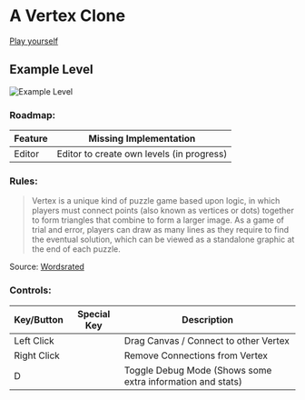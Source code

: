 # A Vertex Clone
[Play yourself](https://nico-src.github.io/portfolio/projects/vertex-game/)<br>

## Example Level
> 
![Example Level](https://i.imgur.com/E95fKiz.png)

### Roadmap:
| **Feature** | **Missing Implementation**                                                    |
|-------------|-------------------------------------------------------------------------------|
| Editor      | Editor to create own levels (in progress)                                     |

### Rules:
> Vertex is a unique kind of puzzle game based upon logic, in which players must connect points (also known as vertices or dots) together to form triangles that combine to form a larger image. As a game of trial and error, players can draw as many lines as they require to find the eventual solution, which can be viewed as a standalone graphic at the end of each puzzle.

Source: [Wordsrated](https://wordsrated.com/vertex-nyt-game-connect-the-dots/)

### Controls:
| **Key/Button** | **Special Key** | **Description**                                                                              |
|----------------|-----------------|----------------------------------------------------------------------------------------------|
| Left Click     |                 | Drag Canvas / Connect to other Vertex                                                        |
| Right Click    |                 | Remove Connections from Vertex                                                               |
| D              |                 | Toggle Debug Mode (Shows some extra information and stats)                                   |
